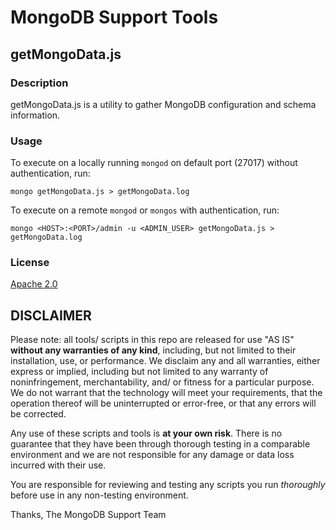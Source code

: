 MongoDB Support Tools
=====================

getMongoData.js
---------------

### Description

getMongoData.js is a utility to gather MongoDB configuration and schema information.


### Usage

To execute on a locally running `mongod` on default port (27017) without authentication, run:

    mongo getMongoData.js > getMongoData.log

To execute on a remote `mongod` or `mongos` with authentication, run:

    mongo <HOST>:<PORT>/admin -u <ADMIN_USER> getMongoData.js > getMongoData.log


### License

[Apache 2.0](http://www.apache.org/licenses/LICENSE-2.0)


DISCLAIMER
----------
Please note: all tools/ scripts in this repo are released for use "AS IS" **without any warranties of any kind**,
including, but not limited to their installation, use, or performance.  We disclaim any and all warranties, either
express or implied, including but not limited to any warranty of noninfringement, merchantability, and/ or fitness
for a particular purpose.  We do not warrant that the technology will meet your requirements, that the operation
thereof will be uninterrupted or error-free, or that any errors will be corrected.

Any use of these scripts and tools is **at your own risk**.  There is no guarantee that they have been through
thorough testing in a comparable environment and we are not responsible for any damage or data loss incurred with
their use.

You are responsible for reviewing and testing any scripts you run *thoroughly* before use in any non-testing
environment.

Thanks,
The MongoDB Support Team
